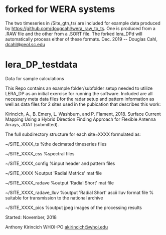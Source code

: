 # forked for WERA systems 
The two timeseries in /Site_gtn_ts/ are included for example data produced by https://github.com/dougcahl/wera_raw_to_ts. One is produced from a .RAW file and the other from a .SORT file. The forked lera_DPd will automatically process either of these formats. 
Dec. 2019 -- Douglas Cahl, dcahl@geol.sc.edu


# lera_DP_testdata



Data for sample calculations

This Repo contains an example folder/subfolder setup needed to utilize LERA_DP as an initial exercise for running the software. Included are all necessary meta data files for the radar setup and pattern information as well as data files for 2 sites used in the pubication that describes this work:


Kirincich, A., B. Emery, L. Washburn, and P. Flament, 2018. Surface Current Mapping Using a Hybrid Direction Finding Approach for Flexible Antenna Arrays, JOAT (submitted).

The full subdirectory structure for each site=XXXX formulated as:

~/SITE_XXXX_ts           %the decimated timeseries files

~/SITE_XXXX_css          %spectral files

~/SITE_XXXX_config       %input header and pattern files 

~/SITE_XXXX              %output 'Radial Metrics' mat file 

~/SITE_XXXX_radave       %output 'Radial Short' mat file  

~/SITE_XXXX_radave_lluv  %output 'Radial Short' ascii lluv format file % suitable for transmission to the national archive

~/SITE_XXXX_pics         %output jpeg images of the processing results 

Started: November, 2018

Anthony Kirincich WHOI-PO akirincich@whoi.edu
